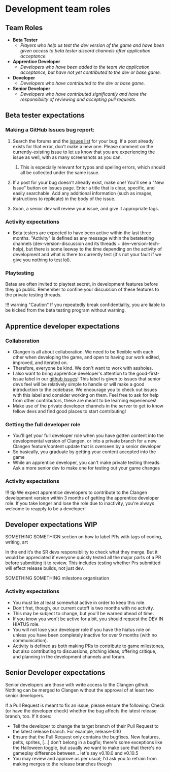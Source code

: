 # Development team roles

## Team Roles
- **Beta Tester**
  - _Players who help us test the dev version of the game and have been given access to beta tester discord channels after application acceptance._
- **Apprentice Developer**
  - _Developers who have been added to the team via application acceptance, but have not yet contributed to the dev or base game._
- **Developer**
  - _Developers who have contributed to the dev or base game._
- **Senior Developer**
  - _Developers who have contributed significantly and have the responsibility of reviewing and accepting pull requests._

## Beta tester expectations

### Making a GitHub Issues bug report: 
1. Search the forums and the [issues list](https://github.com/ClanGenOfficial/clangen/issues) for your bug. If a post already exists for that error, don't make a new one. Please comment on the currently-existing issue to let us know that you are experiencing the issue as well, with as many screenshots as you can. 
   1. This is especially relevant for typos and spelling errors, which should all be collected under the same issue.

2.  If a post for your bug doesn't already exist, make one! You'll see a "New Issue" button on Issues page. Enter a title that is clear, specific, and easily searchable. Add any additional information (such as images, instructions to replicate) in the body of the issue. 

3.  Soon, a senior dev will review your issue, and give it appropriate tags.

### Activity expectations 

- Beta testers are expected to have been active within the last three months. "Activity" is defined as any message within the betatesting channels (⁠dev-version-discussion and its threads + ⁠dev-version-tech-help), but there is some leeway to the time depending on the activity of development and what is there to currently test (it's not your fault if we give you nothing to test lol).



### Playtesting

Betas are often invited to playtest secret, in development features before they go public. Remember to confine your discussion of these features to the private testing threads. 

!!! warning "Caution"
    If you repeatedly break confidentiality, you are liable to be kicked from the beta testing program without warning.

## Apprentice developer expectations

### Collaboration
- Clangen is all about collaboration. We need to be flexible with each other when developing the game, and open to having our work edited, improved, and iterated on.
- Therefore, everyone be kind. We don't want to work with assholes.
- I also want to bring apprentice developer's attention to the good-first-issue label in our [github issues](https://github.com/ClanGenOfficial/clangen/issues)!  This label is given to issues that senior devs feel will be relatively simple to handle or will make a good introduction to the codebase.  We encourage you to check out issues with this label and consider working on them.  Feel free to ask for help from other contributors, these are meant to be learning experiences!
- Make use of the private developer channels in the server to get to know fellow devs and find good places to start contributing!


### Getting the full developer role
- You'll get your full developer role when you have gotten content into the developmental version of Clangen, or into a private branch for a new Clangen feature/content update that is overseen by a senior developer
- So basically, you graduate by getting your content accepted into the game
- While an apprentice developer, you can't make private testing threads. Ask a more senior dev to make one for testing out your game changes

### Activity expectations

!!! tip
    We expect apprentice developers to contribute to the Clangen development version within 3 months of getting the apprentice developer role. If you take longer and lose the role due to inactivity, you're always welcome to reapply to be a developer!


## Developer expectations WIP

SOMETHING SOMETHIGN section on how to label PRs with tags of coding, writing, art

In the end it’s the SR devs responsibility to check what they merge. But it would be appreciated if everyone quickly tested all the major parts of a PR before submitting it to review. This includes testing whether Prs submitted will effect release builds, not just dev.

SOMETHING SOMETHING milestone organisation

### Activity expectations

- You must be at least somewhat active in order to keep this role. 
- Don't fret, though, our current cutoff is two months with no activity. 
- This may be subject to change, but you'll be warned ahead of time. 
- If you know you won't be active for a bit, you should request the DEV IN HIATUS role. 
- You will not lose your developer role if you have the hiatus role on unless you have been completely inactive for over 9 months (with no communication).
- Activity is defined as both making PRs to contribute to game milestones, but also contributing to discussions, pitching ideas, offering critique, and planning in the development channels and forum. 

## Senior Developer expectations

Senior developers are those with write access to the Clangen github. Nothing can be merged to Clangen without the approval of at least two senior developers.

If a Pull Request is meant to fix an issue, please ensure the following: Check (or have the developer check) whether the bug affects the latest release branch, too. If it does:
- Tell the developer to change the target branch of their Pull Request to the latest release branch. For example, release-0.10
- Ensure that the Pull Request only contains the bugfixes. New features, pelts, sprites, [...] don't belong in a bugfix; there's some exceptions like the Halloween toggle, but usually we want to make sure that there's no gameplay difference between... let's say v0.10.0 and v0.10.5
- You may review and approve as per usual; I'd ask you to refrain from making merges to the release branches though


